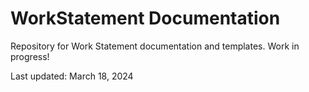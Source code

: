 # WorkStatement Documentation

Repository for Work Statement documentation and templates. Work in progress!

Last updated: March 18, 2024
